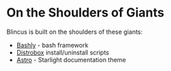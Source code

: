 # On the Shoulders of Giants

Blincus is built on the shoulders of these giants:

- [Bashly](https://bashly.dannyb.co) - bash framework
- [Distrobox](https://github.com/89luca89/distrobox) install/uninstall scripts
- [Astro](https://astro.build) - Starlight documentation theme